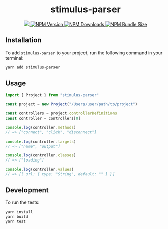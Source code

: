 <h1 align="center">stimulus-parser</h1>

<p align="center">
  <a href="https://github.com/marcoroth/stimulus-parser">
    <img src="https://github.com/marcoroth/stimulus-parser/actions/workflows/tests.yml/badge.svg">
  </a>
  <a href="https://www.npmjs.com/package/stimulus-parser">
    <img alt="NPM Version" src="https://img.shields.io/npm/v/stimulus-parser?logo=npm&color=38C160">
  </a>
  <a href="https://www.npmjs.com/package/stimulus-parser">
    <img alt="NPM Downloads" src="https://img.shields.io/npm/dm/stimulus-parser?logo=npm&color=38C160">
  </a>
  <a href="https://bundlephobia.com/package/stimulus-parser">
    <img alt="NPM Bundle Size" src="https://img.shields.io/bundlephobia/minzip/stimulus-parser?label=bundle%20size&logo=npm">
  </a>
</p>


## Installation

To add `stimulus-parser` to your project, run the following command in your terminal:

```bash
yarn add stimulus-parser
```

## Usage

```js
import { Project } from "stimulus-parser"

const project = new Project("/Users/user/path/to/project")

const controllers = project.controllerDefinitions
const controller = controllers[0]

console.log(controller.methods)
// => ["connect", "click", "disconnect"]

console.log(controller.targets)
// => ["name", "output"]

console.log(controller.classes)
// => ["loading"]

console.log(controller.values)
// => [{ url: { type: "String", default: "" } }]
```

## Development

To run the tests:

```bash
yarn install
yarn build
yarn test
```
